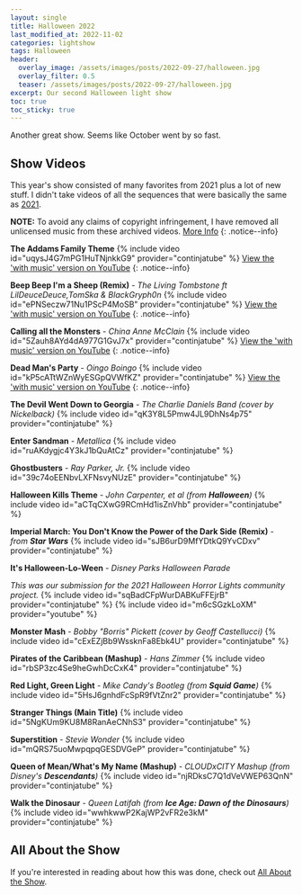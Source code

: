 ```yaml
---
layout: single
title: Halloween 2022
last_modified_at: 2022-11-02
categories: lightshow
tags: Halloween
header:
  overlay_image: /assets/images/posts/2022-09-27/halloween.jpg
  overlay_filter: 0.5
  teaser: /assets/images/posts/2022-09-27/halloween.jpg
excerpt: Our second Halloween light show 
toc: true
toc_sticky: true
---
```


Another great show. Seems like October went by so fast.

## Show Videos

This year's show consisted of many favorites from 2021 plus a lot of new stuff. I didn't take videos of all the sequences that were basically the same as [2021](/lightshow/Halloween-2021/).

**NOTE:** To avoid any claims of copyright infringement, I have removed all unlicensed music from these archived videos. [More Info](/notices/re-audio-removal-from-videos/)
{: .notice--info}

**The Addams Family Theme**
{% include video id="uqysJ4G7mPG1HuTNjnkkG9" provider="continjatube" %}
[View the 'with music' version on YouTube](https://youtu.be/vyYcOkxAn0A)
{: .notice--info}

**Beep Beep I'm a Sheep (Remix)** - *The Living Tombstone ft LilDeuceDeuce,TomSka & BlackGryph0n*
{% include video id="ePNSeczw71Nu1PScP4MoSB" provider="continjatube" %}
[View the 'with music' version on YouTube](https://youtu.be/qIuRGuJLgzM)
{: .notice--info}

**Calling all the Monsters** - *China Anne McClain*
{% include video id="5Zauh8AYd4dA977G1GvJ7x" provider="continjatube" %}
[View the 'with music' version on YouTube](https://youtu.be/GJ3LqV62CcE)
{: .notice--info}

**Dead Man's Party** - *Oingo Boingo*
{% include video id="kP5cATtWZnWyESGpQVWfKZ" provider="continjatube" %}
[View the 'with music' version on YouTube](https://youtu.be/yMoQsDJs5vc)
{: .notice--info}

**The Devil Went Down to Georgia** - *The Charlie Daniels Band (cover by Nickelback)*
{% include video id="qK3Y8L5Pmw4JL9DhNs4p75" provider="continjatube" %}

**Enter Sandman** - *Metallica*
{% include video id="ruAKdygjc4Y3kJ1bQuAtCz" provider="continjatube" %}

**Ghostbusters** - *Ray Parker, Jr.*
{% include video id="39c74oEENbvLXFNsvyNUzE" provider="continjatube" %}

**Halloween Kills Theme** - *John Carpenter, et al (from **Halloween**)*
{% include video id="aCTqCXwG9RCmHd1isZnVhb" provider="continjatube" %}

**Imperial March: You Don't Know the Power of the Dark Side (Remix)** - *from **Star Wars***
{% include video id="sJB6urD9MfYDtkQ9YvCDxv" provider="continjatube" %}

**It's Halloween-Lo-Ween** - *Disney Parks Halloween Parade*

*This was our submission for the 2021 Halloween Horror Lights community project.*
{% include video id="sqBadCFpWurDABKuFFEjrB" provider="continjatube" %}
{% include video id="m6cSGzkLoXM" provider="youtube" %}

**Monster Mash** - *Bobby "Borris" Pickett (cover by Geoff Castellucci)*
{% include video id="cExEZjBb9WssknFa8Ebk4U" provider="continjatube" %}

**Pirates of the Caribbean (Mashup)** - *Hans Zimmer*
{% include video id="rbSP3zc4Se9heGwhDcCxK4" provider="continjatube" %}

**Red Light, Green Light** - *Mike Candy's Bootleg (from **Squid Game**)*
{% include video id="5HsJ6gnhdFcSpR9fVtZnr2" provider="continjatube" %}

**Stranger Things (Main Title)**
{% include video id="5NgKUm9KU8M8RanAeCNhS3" provider="continjatube" %}

**Superstition** - *Stevie Wonder*
{% include video id="mQRS75uoMwpqpqGESDVGeP" provider="continjatube" %}

**Queen of Mean/What's My Name (Mashup)** - *CLOUDxCITY Mashup (from Disney's **Descendants**)*
{% include video id="njRDksC7Q1dVeVWEP63QnN" provider="continjatube" %}

**Walk the Dinosaur** - *Queen Latifah (from **Ice Age: Dawn of the Dinosaurs**)*
{% include video id="wwhkwwP2KajWP2vFR2e3kM" provider="continjatube" %}

## All About the Show

If you're interested in reading about how this was done, check out <a href="https://chadgoode.com/projects/lightshow/show-Info/">All About the Show</a>.